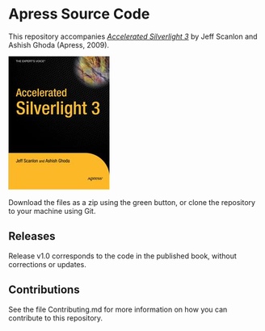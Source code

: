 # Apress Source Code

This repository accompanies [*Accelerated Silverlight 3*](http://www.apress.com/9781430224297) by Jeff Scanlon and Ashish Ghoda (Apress, 2009).

![Cover image](9781430224297.jpg)

Download the files as a zip using the green button, or clone the repository to your machine using Git.

## Releases

Release v1.0 corresponds to the code in the published book, without corrections or updates.

## Contributions

See the file Contributing.md for more information on how you can contribute to this repository.
